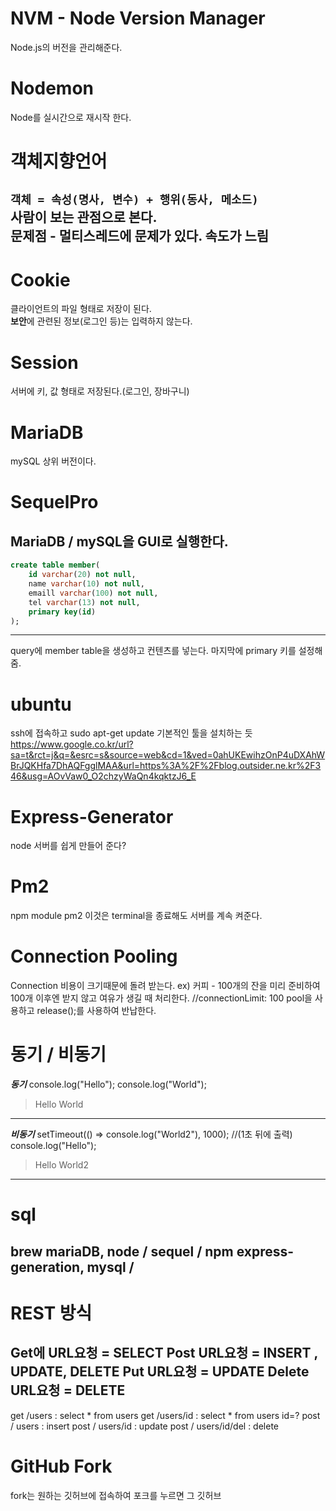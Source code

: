 
NVM - Node Version Manager
===
Node.js의 버전을 관리해준다.

Nodemon
===
Node를 실시간으로 재시작 한다.



객체지향언어
===
`객체 = 속성(명사, 변수) + 행위(동사, 메소드)`<br/>
사람이 보는 관점으로 본다.<br/>
문제점 - 멀티스레드에 문제가 있다. 속도가 느림
---

Cookie
===
클라이언트의 파일 형태로 저장이 된다. <br/>
**보안**에 관련된 정보(로그인 등)는 입력하지 않는다. 

Session
===
서버에 키, 값 형태로 저장된다.(로그인, 장바구니)

MariaDB
===
mySQL 상위 버전이다.

SequelPro
===
MariaDB / mySQL을 GUI로 실행한다.
---
```sql
create table member(
	id varchar(20) not null,
	name varchar(10) not null,
	emaill varchar(100) not null,
	tel varchar(13) not null,
	primary key(id)
);
```
---
query에 member table을 생성하고 컨텐츠를 넣는다.
마지막에 primary 키를 설정해줌.

ubuntu
===
ssh에 접속하고 
sudo apt-get update 기본적인 툴을 설치하는 듯
https://www.google.co.kr/url?sa=t&rct=j&q=&esrc=s&source=web&cd=1&ved=0ahUKEwihzOnP4uDXAhWBrJQKHfa7DhAQFgglMAA&url=https%3A%2F%2Fblog.outsider.ne.kr%2F346&usg=AOvVaw0_O2chzyWaQn4kqktzJ6_E

Express-Generator
===
node 서버를 쉽게 만들어 준다?

Pm2
===
npm module pm2 이것은 terminal을 종료해도 서버를 계속 켜준다.

Connection Pooling
===
Connection 비용이 크기때문에 돌려 받는다.
ex) 커피 - 100개의 잔을 미리 준비하여 100개 이후엔 받지 않고 여유가 생길 때 처리한다. 
//connectionLimit: 100
pool을 사용하고 release();를 사용하여 반납한다.

동기 / 비동기
===
***동기***
console.log("Hello");
console.log("World");
> Hello World
---
***비동기***
setTimeout(() => console.log("World2"), 1000); //(1초 뒤에 출력)
console.log("Hello");
> Hello World2
---

sql
===
brew mariaDB, node / sequel / npm express-generation, mysql / 
---

REST 방식
===
Get에 URL요청 = SELECT
Post URL요청 = INSERT , UPDATE, DELETE
Put URL요청 = UPDATE
Delete URL요청 = DELETE
---

get /users : select * from users
get /users/id : select * from users id=?
post / users : insert
post / users/id : update
post / users/id/del : delete


GitHub Fork
===
fork는 원하는 깃허브에 접속하여 포크를 누르면 그 깃허브 